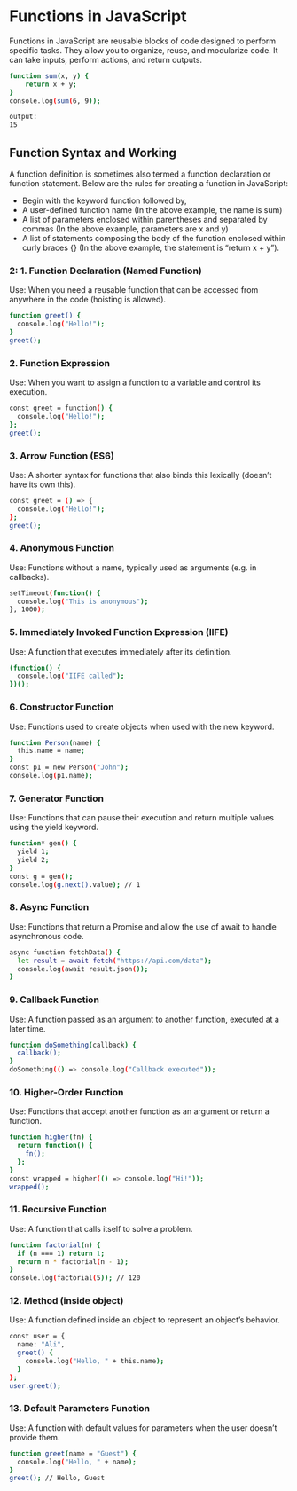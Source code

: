 


# **Functions in JavaScript**
Functions in JavaScript are reusable blocks of code designed to perform specific tasks. They allow you to organize, reuse, and modularize code. It can take inputs, perform actions, and return outputs. 
```bash
function sum(x, y) { 
    return x + y; 
}
console.log(sum(6, 9));

output:
15
```

## **Function Syntax and Working**
A function definition is sometimes also termed a function declaration or function statement. Below are the rules for creating a function in JavaScript:

* Begin with the keyword function followed by,
* A user-defined function name (In the above example, the name is sum)
* A list of parameters enclosed within parentheses and separated by commas (In the above example, parameters are x and y)
* A list of statements composing the body of the function enclosed within curly braces {} (In the above example, the statement is “return x + y”).


### **2: 1. Function Declaration (Named Function)**
Use: When you need a reusable function that can be accessed from anywhere in the code (hoisting is allowed).
```bash
function greet() {
  console.log("Hello!");
}
greet();
```

### **2. Function Expression**
Use: When you want to assign a function to a variable and control its execution.
```bash
const greet = function() {
  console.log("Hello!");
};
greet();
```

### **3. Arrow Function (ES6)**
Use: A shorter syntax for functions that also binds this lexically (doesn’t have its own this).
```bash
const greet = () => {
  console.log("Hello!");
};
greet();
```

### **4. Anonymous Function**
Use: Functions without a name, typically used as arguments (e.g. in callbacks).
```bash
setTimeout(function() {
  console.log("This is anonymous");
}, 1000);
```

### **5. Immediately Invoked Function Expression (IIFE)**
Use: A function that executes immediately after its definition.
```bash
(function() {
  console.log("IIFE called");
})();
```

### **6. Constructor Function**
Use: Functions used to create objects when used with the new keyword.
```bash
function Person(name) {
  this.name = name;
}
const p1 = new Person("John");
console.log(p1.name);
```

### **7. Generator Function**
Use: Functions that can pause their execution and return multiple values using the yield keyword.
```bash
function* gen() {
  yield 1;
  yield 2;
}
const g = gen();
console.log(g.next().value); // 1
```

### **8. Async Function**
Use: Functions that return a Promise and allow the use of await to handle asynchronous code.
```bash
async function fetchData() {
  let result = await fetch("https://api.com/data");
  console.log(await result.json());
}
```

### **9. Callback Function**
Use: A function passed as an argument to another function, executed at a later time.
```bash
function doSomething(callback) {
  callback();
}
doSomething(() => console.log("Callback executed"));
```

### **10. Higher-Order Function**
Use: Functions that accept another function as an argument or return a function.
```bash
function higher(fn) {
  return function() {
    fn();
  };
}
const wrapped = higher(() => console.log("Hi!"));
wrapped();
```

### **11. Recursive Function**
Use: A function that calls itself to solve a problem.
```bash
function factorial(n) {
  if (n === 1) return 1;
  return n * factorial(n - 1);
}
console.log(factorial(5)); // 120
```

### **12. Method (inside object)**
Use: A function defined inside an object to represent an object’s behavior.
```bash
const user = {
  name: "Ali",
  greet() {
    console.log("Hello, " + this.name);
  }
};
user.greet();
```

### **13. Default Parameters Function**
Use: A function with default values for parameters when the user doesn’t provide them.
```bash
function greet(name = "Guest") {
  console.log("Hello, " + name);
}
greet(); // Hello, Guest
```





